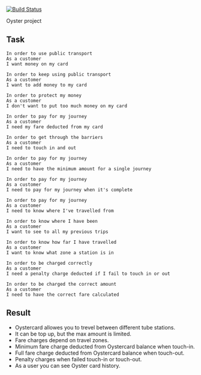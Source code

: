[![Build Status](https://travis-ci.org/MaryDomashneva/oystercard.svg?branch=master)](https://travis-ci.org/MaryDomashneva/oystercard)

Oyster project

## Task
```
In order to use public transport
As a customer
I want money on my card

In order to keep using public transport
As a customer
I want to add money to my card

In order to protect my money
As a customer
I don't want to put too much money on my card

In order to pay for my journey
As a customer
I need my fare deducted from my card

In order to get through the barriers
As a customer
I need to touch in and out

In order to pay for my journey
As a customer
I need to have the minimum amount for a single journey

In order to pay for my journey
As a customer
I need to pay for my journey when it's complete

In order to pay for my journey
As a customer
I need to know where I've travelled from

In order to know where I have been
As a customer
I want to see to all my previous trips

In order to know how far I have travelled
As a customer
I want to know what zone a station is in

In order to be charged correctly
As a customer
I need a penalty charge deducted if I fail to touch in or out

In order to be charged the correct amount
As a customer
I need to have the correct fare calculated
```


## Result
* Oystercard allowes you to trevel between different tube stations.
* It can be top up, but the max amount is limited.
* Fare charges depend on travel zones.
* Minimum fare charge deducted from Oystercard balance when touch-in.
* Full fare charge deducted from Oystercard balance when touch-out.
* Penalty charges when failed touch-in or touch-out.
* As a user you can see Oyster card history.
